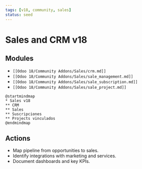 ```yaml
---
tags: [v18, community, sales]
status: seed
---
```

# Sales and CRM v18

## Modules
- `[[Odoo 18/Community Addons/Sales/crm.md]]`
- `[[Odoo 18/Community Addons/Sales/sale_management.md]]`
- `[[Odoo 18/Community Addons/Sales/sale_subscription.md]]`
- `[[Odoo 18/Community Addons/Sales/sale_project.md]]`

```plantuml
@startmindmap
* Sales v18
** CRM
** Sales
** Suscripciones
** Projects vinculados
@endmindmap
```

## Actions
- Map pipeline from opportunities to sales.
- Identify integrations with marketing and services.
- Document dashboards and key KPIs.



